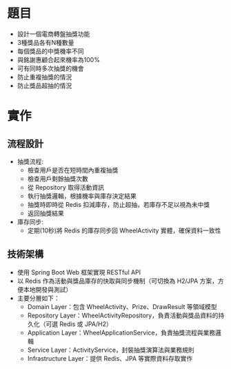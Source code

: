 # 題目
- 設計一個電商轉盤抽獎功能
 - 3種獎品各有N種數量
 - 每個獎品的中獎機率不同
 - 與銘謝惠顧合起來機率為100%
 - 可有同時多次抽獎的機會
 - 防止重複抽獎的情況
 - 防止獎品超抽的情況

# 實作

## 流程設計
- 抽獎流程:
    - 檢查用戶是否在短時間內重複抽獎
    - 檢查用戶剩餘抽獎次數
    - 從 Repository 取得活動資訊
    - 執行抽獎邏輯，根據機率與庫存決定結果
    - 抽獎時即時從 Redis 扣減庫存，防止超抽，若庫存不足以視為未中獎
    - 返回抽獎結果
- 庫存同步:
    - 定期(10秒)將 Redis 的庫存同步回 WheelActivity 實體，確保資料一致性

## 技術架構
- 使用 Spring Boot Web 框架實現 RESTful API
- 以 Redis 作為活動與獎品庫存的快取與同步機制（可切換為 H2/JPA 方案，方便本地開發與測試）
- 主要分層如下：
    - Domain Layer：包含 WheelActivity、Prize、DrawResult 等領域模型
    - Repository Layer：WheelActivityRepository，負責活動與獎品資料的持久化（可選 Redis 或 JPA/H2）
    - Application Layer：WheelApplicationService，負責抽獎流程與業務邏輯
    - Service Layer：ActivityService，封裝抽獎演算法與業務規則
    - Infrastructure Layer：提供 Redis、JPA 等實際資料存取實作

